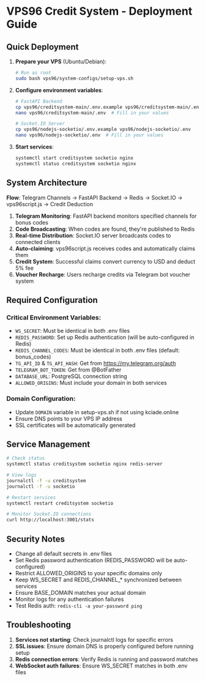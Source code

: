 # VPS96 Credit System - Deployment Guide

## Quick Deployment

1. **Prepare your VPS** (Ubuntu/Debian):
   ```bash
   # Run as root
   sudo bash vps96/system-configs/setup-vps.sh
   ```

2. **Configure environment variables**:
   ```bash
   # FastAPI Backend
   cp vps96/creditsystem-main/.env.example vps96/creditsystem-main/.env
   nano vps96/creditsystem-main/.env  # Fill in your values
   
   # Socket.IO Server  
   cp vps96/nodejs-socketio/.env.example vps96/nodejs-socketio/.env
   nano vps96/nodejs-socketio/.env  # Fill in your values
   ```

3. **Start services**:
   ```bash
   systemctl start creditsystem socketio nginx
   systemctl status creditsystem socketio nginx
   ```

## System Architecture

**Flow**: Telegram Channels → FastAPI Backend → Redis → Socket.IO → vps96script.js → Credit Deduction

1. **Telegram Monitoring**: FastAPI backend monitors specified channels for bonus codes
2. **Code Broadcasting**: When codes are found, they're published to Redis
3. **Real-time Distribution**: Socket.IO server broadcasts codes to connected clients
4. **Auto-claiming**: vps96script.js receives codes and automatically claims them
5. **Credit System**: Successful claims convert currency to USD and deduct 5% fee
6. **Voucher Recharge**: Users recharge credits via Telegram bot voucher system

## Required Configuration

### Critical Environment Variables:
- `WS_SECRET`: Must be identical in both .env files
- `REDIS_PASSWORD`: Set up Redis authentication (will be auto-configured in Redis)
- `REDIS_CHANNEL_CODES`: Must be identical in both .env files (default: bonus_codes)
- `TG_API_ID` & `TG_API_HASH`: Get from https://my.telegram.org/auth
- `TELEGRAM_BOT_TOKEN`: Get from @BotFather
- `DATABASE_URL`: PostgreSQL connection string
- `ALLOWED_ORIGINS`: Must include your domain in both services

### Domain Configuration:
- Update `DOMAIN` variable in setup-vps.sh if not using kciade.online
- Ensure DNS points to your VPS IP address
- SSL certificates will be automatically generated

## Service Management

```bash
# Check status
systemctl status creditsystem socketio nginx redis-server

# View logs
journalctl -f -u creditsystem
journalctl -f -u socketio

# Restart services
systemctl restart creditsystem socketio

# Monitor Socket.IO connections
curl http://localhost:3001/stats
```

## Security Notes

- Change all default secrets in .env files
- Set Redis password authentication (REDIS_PASSWORD will be auto-configured)
- Restrict ALLOWED_ORIGINS to your specific domains only
- Keep WS_SECRET and REDIS_CHANNEL_* synchronized between services
- Ensure BASE_DOMAIN matches your actual domain
- Monitor logs for any authentication failures
- Test Redis auth: `redis-cli -a your-password ping`

## Troubleshooting

1. **Services not starting**: Check journalctl logs for specific errors
2. **SSL issues**: Ensure domain DNS is properly configured before running setup
3. **Redis connection errors**: Verify Redis is running and password matches
4. **WebSocket auth failures**: Ensure WS_SECRET matches in both .env files